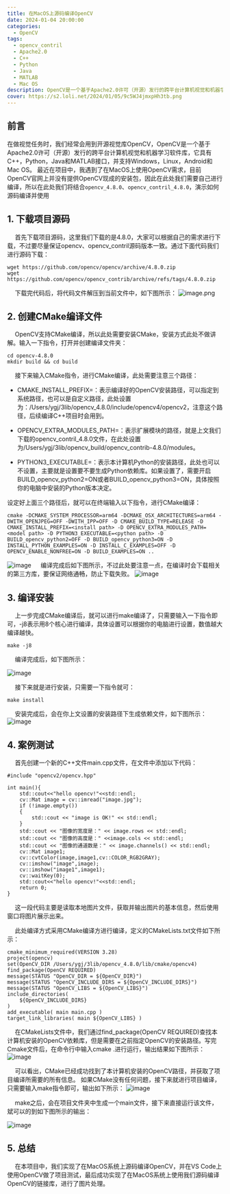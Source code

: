 ```yaml
---
title: 在MacOS上源码编译OpenCV 
date: 2024-01-04 20:00:00
categories:
  - OpenCV
tags:
  - opencv_contril
  - Apache2.0
  - C++
  - Python
  - Java
  - MATLAB
  - Mac OS
description: OpenCV是一个基于Apache2.0许可（开源）发行的跨平台计算机视觉和机器学习软件库
cover: https://s2.loli.net/2024/01/05/9c5WJ4jmxpHh3tb.png
---
```


## 前言
在做视觉任务时，我们经常会用到开源视觉库OpenCV，OpenCV是一个基于Apache2.0许可（开源）发行的跨平台计算机视觉和机器学习软件库，它具有C++，Python，Java和MATLAB接口，并支持Windows，Linux，Android和Mac OS。 最近在项目中，我遇到了在MacOS上使用OpenCV需求，目前OpenCV官网上并没有提供OpenCV现成的安装包，因此在此处我们需要自己进行编译，所以在此处我们将结合``opencv_4.8.0``、``opencv_contril_4.8.0``，演示如何源码编译并使用

## 1. 下载项目源码
  首先下载项目源码，这里我们下载的是4.8.0，大家可以根据自己的需求进行下载，不过要尽量保证opencv、opencv_contril源码版本一致。通过下面代码我们进行源码下载：
```undefined
wget https://github.com/opencv/opencv/archive/4.8.0.zip
wget https://github.com/opencv/opencv_contrib/archive/refs/tags/4.8.0.zip
```
  下载完代码后，将代码文件解压到当前文件中，如下图所示：
![image.png](https://s2.loli.net/2024/01/05/9c5WJ4jmxpHh3tb.png)

## 2. 创建CMake编译文件
  OpenCV支持CMake编译，所以此处需要安装CMake，安装方式此处不做讲解。输入一下指令，打开并创建编译文件夹：
```undefined
cd opencv-4.8.0
mkdir build && cd build
```
  接下来输入CMake指令，进行CMake编译，此处需要注意三个路径：

- CMAKE_INSTALL_PREFIX=<install path>：<install path>表示编译好的OpenCV安装路径，可以指定到系统路径，也可以是自定义路径，此处设置为：/Users/ygj/3lib/opencv_4.8.0/include/opencv4/opencv2，注意这个路径，后续编译C++项目时会用到。

- OPENCV_EXTRA_MODULES_PATH=<model path>：<model path>表示扩展模块的路径，就是上文我们下载的opencv_contril_4.8.0文件，在此处设置为/Users/ygj/3lib/opencv_build/opencv_contrib-4.8.0/modules。

- PYTHON3_EXECUTABLE=<python path>：<python path>表示本计算机Python的安装路径，此处也可以不设置，主要就是设置要不要生成Python依赖库。如果设置了，需要开启BUILD_opencv_python2=ON或者BUILD_opencv_python3=ON，具体按照你的电脑中安装的Python版本决定。

设定好上面三个路径后，就可以在终端输入以下指令，进行CMake编译：
```undefined
cmake -DCMAKE_SYSTEM_PROCESSOR=arm64 -DCMAKE_OSX_ARCHITECTURES=arm64 -DWITH_OPENJPEG=OFF -DWITH_IPP=OFF -D CMAKE_BUILD_TYPE=RELEASE -D CMAKE_INSTALL_PREFIX=<install path> -D OPENCV_EXTRA_MODULES_PATH=<model path> -D PYTHON3_EXECUTABLE=<python path> -D BUILD_opencv_python2=OFF -D BUILD_opencv_python3=ON -D INSTALL_PYTHON_EXAMPLES=ON -D INSTALL_C_EXAMPLES=OFF -D OPENCV_ENABLE_NONFREE=ON -D BUILD_EXAMPLES=ON ..
```
![image](https://github.com/KXHH2021/xiao.xiaopengw.com/assets/88917933/795aed4e-b05c-4fe5-94b9-08fad2a3fc2d)
  编译完成后如下图所示，不过此处要注意一点，在编译时会下载相关的第三方库，要保证网络通畅，防止下载失败。
![image](https://github.com/KXHH2021/xiao.xiaopengw.com/assets/88917933/9208b2c8-1773-4498-9c32-e7ea1e3bffcb)

## 3. 编译安装
  上一步完成CMake编译后，就可以进行make编译了，只需要输入一下指令即可，-j8表示用8个核心进行编译，具体设置可以根据你的电脑进行设置，数值越大编译越快。
```undefined
make -j8
```
  编译完成后，如下图所示：

![image](https://github.com/KXHH2021/xiao.xiaopengw.com/assets/88917933/9d31ebef-55d9-49d0-872a-75483532f0ea)



  接下来就是进行安装，只需要一下指令就可：
```undefined
make install
```
  安装完成后，会在你上文设置的安装路径下生成依赖文件，如下图所示：
![image](https://github.com/KXHH2021/xiao.xiaopengw.com/assets/88917933/3019482d-06e3-42e6-8cd3-943b45bfe265)


## 4. 案例测试
  首先创建一个新的C++文件main.cpp文件，在文件中添加以下代码：
```undefined
#include "opencv2/opencv.hpp"

int main(){
    std::cout<<"hello opencv!"<<std::endl;
    cv::Mat image = cv::imread("image.jpg");
    if (!image.empty())
    {
        std::cout << "image is OK!" << std::endl;
    }
    std::cout << "图像的宽度是：" << image.rows << std::endl;
    std::cout << "图像的高度是：" <<image.cols << std::endl;
    std::cout << "图像的通道数是：" << image.channels() << std::endl;
    cv::Mat image1;
    cv::cvtColor(image,image1,cv::COLOR_RGB2GRAY);
    cv::imshow("image",image);
    cv::imshow("image1",image1);
    cv::waitKey(0);
    std::cout<<"hello opencv!"<<std::endl;
    return 0;
}
```
  这一段代码主要是读取本地图片文件，获取并输出图片的基本信息，然后使用窗口将图片展示出来。

  此处编译方式采用CMake编译方进行编译，定义的CMakeLists.txt文件如下所示：
```undefined
cmake_minimum_required(VERSION 3.28)
project(opencv)
set(OpenCV_DIR /Users/ygj/3lib/opencv_4.8.0/lib/cmake/opencv4)
find_package(OpenCV REQUIRED)
message(STATUS "OpenCV_DIR = ${OpenCV_DIR}")
message(STATUS "OpenCV_INCLUDE_DIRS = ${OpenCV_INCLUDE_DIRS}")
message(STATUS "OpenCV_LIBS = ${OpenCV_LIBS}")
include_directories(
    ${OpenCV_INCLUDE_DIRS}
)
add_executable( main main.cpp )
target_link_libraries( main ${OpenCV_LIBS} )
```
  在CMakeLists文件中，我们通过find_package(OpenCV REQUIRED)查找本计算机安装的OpenCV依赖库，但是需要在之前指定OpenCV的安装路径。写完Cmake文件后，在命令行中输入cmake .进行运行，输出结果如下图所示：
![image](https://github.com/KXHH2021/xiao.xiaopengw.com/assets/88917933/c447a8da-4235-49e4-90d1-101afd360258)


  可以看出，CMake已经成功找到了本计算机安装的OpenCV路径，并获取了项目编译所需要的所有信息。
如果CMake没有任何问题，接下来就进行项目编译，只需要输入make指令即可，输出如下所示：
![image](https://github.com/KXHH2021/xiao.xiaopengw.com/assets/88917933/36425893-81a0-4297-84e1-aa2b92db6316)


  make之后，会在项目文件夹中生成一个main文件，接下来直接运行该文件，斌可以的到如下图所示的输出：

![image](https://github.com/KXHH2021/xiao.xiaopengw.com/assets/88917933/0e89f5eb-edb5-448a-b300-2b6e8c04db50)


## 5. 总结
  在本项目中，我们实现了在MacOS系统上源码编译OpenCV，并在VS Code上使用OpenCV做了项目测试，最后成功实现了在MacOS系统上使用我们源码编译OpenCV的链接库，进行了图片处理。
